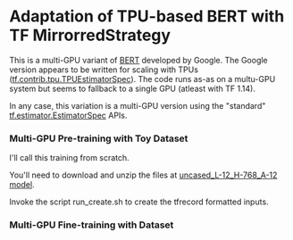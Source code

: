 # Adaptation of TPU-based BERT with TF MirrorredStrategy 

This is a multi-GPU variant of [BERT](https://github.com/google-research/bert) developed by Google. The Google version appears to be written for scaling with TPUs ([tf.contrib.tpu.TPUEstimatorSpec](https://www.tensorflow.org/api_docs/python/tf/estimator/tpu/TPUEstimatorSpec)). The code runs as-as on a multu-GPU system but seems to fallback to a single GPU (atleast with TF 1.14).


In any case, this variation is a multi-GPU version using the "standard" [tf.estimator.EstimatorSpec](https://www.tensorflow.org/api_docs/python/tf/estimator/EstimatorSpec) APIs. 

### Multi-GPU Pre-training with Toy Dataset
I'll call this training from scratch. 

You'll need to download and unzip the files at [uncased_L-12_H-768_A-12 model](https://storage.googleapis.com/bert_models/2018_10_18/uncased_L-12_H-768_A-12.zip).

Invoke the script run_create.sh to create the tfrecord formatted inputs.

### Multi-GPU Fine-training with Dataset


